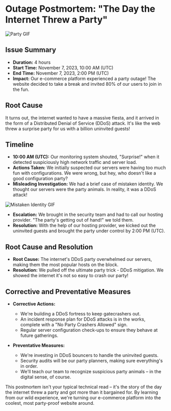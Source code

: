 # Outage Postmortem: "The Day the Internet Threw a Party"

![Party GIF](https://giphy.com/clips/theoffice-the-office-peacock-tv-show-G96zgIcQn1L2xpmdxi)

## Issue Summary
- **Duration:** 4 hours
- **Start Time:** November 7, 2023, 10:00 AM (UTC)
- **End Time:** November 7, 2023, 2:00 PM (UTC)
- **Impact:** Our e-commerce platform experienced a party outage! The website decided to take a break and invited 80% of our users to join in the fun.

## Root Cause
It turns out, the internet wanted to have a massive fiesta, and it arrived in the form of a Distributed Denial of Service (DDoS) attack. It's like the web threw a surprise party for us with a billion uninvited guests!

## Timeline
- **10:00 AM (UTC):** Our monitoring system shouted, "Surprise!" when it detected suspiciously high network traffic and server load.
- **Actions Taken:** We initially suspected our servers were having too much fun with configurations. We were wrong, but hey, who doesn't like a good configuration party?
- **Misleading Investigation:** We had a brief case of mistaken identity. We thought our servers were the party animals. In reality, it was a DDoS attack!

![Mistaken Identity GIF](https://giphy.com/clips/sharkweek-shark-week-2021-mystery-of-the-black-demon-agCKan6HntB5omxQJT)

- **Escalation:** We brought in the security team and had to call our hosting provider. "The party's getting out of hand!" we told them.
- **Resolution:** With the help of our hosting provider, we kicked out the uninvited guests and brought the party under control by 2:00 PM (UTC).

## Root Cause and Resolution
- **Root Cause:** The internet's DDoS party overwhelmed our servers, making them the most popular hosts on the block.
- **Resolution:** We pulled off the ultimate party trick - DDoS mitigation. We showed the internet it's not so easy to crash our party!

## Corrective and Preventative Measures
- **Corrective Actions:** 
  - We're building a DDoS fortress to keep gatecrashers out.
  - An incident response plan for DDoS attacks is in the works, complete with a "No Party Crashers Allowed" sign.
  - Regular server configuration check-ups to ensure they behave at future gatherings.

- **Preventative Measures:**
  - We're investing in DDoS bouncers to handle the uninvited guests.
  - Security audits will be our party planners, making sure everything's in order.
  - We'll teach our team to recognize suspicious party animals – in the digital sense, of course.

This postmortem isn't your typical technical read – it's the story of the day the internet threw a party and got more than it bargained for. By learning from our wild experience, we're turning our e-commerce platform into the coolest, most party-proof website around.


